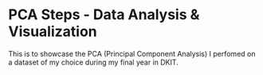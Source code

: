 # PCA Steps - Data Analysis & Visualization
This is to showcase the PCA (Principal Component Analysis) I perfomed on a dataset of my choice during my final year in DKIT.
